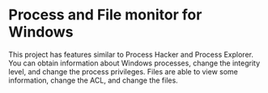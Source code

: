 # Process and File monitor for Windows
This project has features similar to Process Hacker and Process Explorer. You can obtain information about Windows processes, change the integrity level, and change the process privileges. Files are able to view some information, change the ACL, and change the files.
